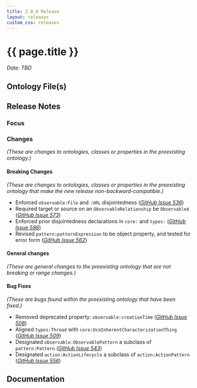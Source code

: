 ```yaml
---
title: 2.0.0 Release
layout: releases
custom_css: releases
---
```


# {{ page.title }}

*Date: TBD*


## Ontology File(s)


## Release Notes


### Focus


### Changes

*(These are changes to ontologies, classes or properties in the preexisting ontology.)*


#### Breaking Changes

*(These are changes to ontologies, classes or properties in the preexisting ontology that make the new release non-backward-compatible.)*

* Enforced `observable:File` and `:URL` disjointedness ([*GitHub Issue 536*](https://github.com/ucoProject/UCO/issues/536))
* Required target or source on an `ObservableRelationship` be `Observable`s ([*GitHub Issue 573*](https://github.com/ucoProject/UCO/issues/573))
* Enforced prior disjointedness declarations in `core:` and `types:` ([*GitHub Issue 586*](https://github.com/ucoProject/UCO/issues/586))
* Revised `pattern:patternExpression` to be object property, and tested for error form ([*GitHub Issue 562*](https://github.com/ucoProject/UCO/issues/562))


#### General changes

*(These are general changes to the preexisting ontology that are not breaking or range changes.)*


#### Bug Fixes

*(These are bugs found within the preexisting ontology that have been fixed.)*

* Removed deprecated property: `observable:creationTime` ([*GitHub Issue 508*](https://github.com/ucoProject/UCO/issues/508))
* Aligned `types:Thread` with `core:UcoInherentCharacterizationThing` ([*GitHub Issue 509*](https://github.com/ucoProject/UCO/issues/509))
* Designated `observable:ObservablePattern` a subclass of `pattern:Pattern` ([*GitHub Issue 543*](https://github.com/ucoProject/UCO/issues/543))
* Designated `action:ActionLifecycle` a subclass of `action:ActionPattern` ([*GitHub Issue 556*](https://github.com/ucoProject/UCO/issues/556))


## Documentation
